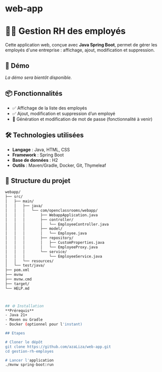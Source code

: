 # web-app
# 👩‍💼 Gestion RH des employés

Cette application web, conçue avec **Java Spring Boot**, permet de gérer les employés d'une entreprise : affichage, ajout, modification et suppression.

## 🚀 Démo

_La démo sera bientôt disponible._

## 📦 Fonctionnalités

- ✅ Affichage de la liste des employés
- ✅ Ajout, modification et suppression d’un employé
- 🚧 Génération et modification de mot de passe (fonctionnalité à venir)

## 🛠️ Technologies utilisées

- **Langage** : Java, HTML, CSS
- **Framework** : Spring Boot
- **Base de données** : H2
- **Outils** : Maven/Gradle, Docker, Git, Thymeleaf

## 📂 Structure du projet

```bash
webapp/
├── src/
│   ├── main/
│   │   ├── java/
│   │   │   └── com/openclassrooms/webapp/
│   │   │       ├── WebappApplication.java
│   │   │       ├── controller/
│   │   │       │   └── EmployeeController.java
│   │   │       ├── model/
│   │   │       │   └── Employee.java
│   │   │       ├── repository/
│   │   │       │   ├── CustomProperties.java
│   │   │       │   └── EmployeeProxy.java
│   │   │       └── service/
│   │   │           └── EmployeeService.java
│   │   └── resources/
│   └── test/java/
├── pom.xml
├── mvnw
├── mvnw.cmd
├── target/
└── HELP.md



## ⚙️ Installation
**Prérequis**
- Java 21+
- Maven ou Gradle
- Docker (optionnel pour l'instant)

## Etapes

# Cloner le dépôt
git clone https://github.com/azaLiza/web-app.git
cd gestion-rh-employes

# Lancer l'application
./mvnw spring-boot:run



